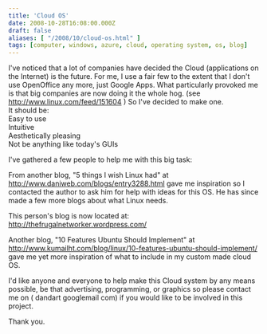```yaml
---
title: 'Cloud OS'
date: 2008-10-28T16:08:00.000Z
draft: false
aliases: [ "/2008/10/cloud-os.html" ]
tags: [computer, windows, azure, cloud, operating system, os, blog]
---
```


I've noticed that a lot of companies have decided the Cloud (applications on the Internet) is the future. For me, I use a fair few to the extent that I don't use OpenOffice any more, just Google Apps. What particularly provoked me is that big companies are now doing it the whole hog. (see http://www.linux.com/feed/151604 ) So I've decided to make one.  
It should be:  
Easy to use  
Intuitive  
Aesthetically pleasing  
Not be anything like today's GUIs  
  
I've gathered a few people to help me with this big task:  
  
From another blog, "5 things I wish Linux had" at http://www.daniweb.com/blogs/entry3288.html gave me inspiration so I contacted the author to ask him for help with ideas for this OS. He has since made a few more blogs about what Linux needs.  
  
This person's blog is now located at: http://thefrugalnetworker.wordpress.com/  
  
Another blog, "10 Features Ubuntu Should Implement" at http://www.kumailht.com/blog/linux/10-features-ubuntu-should-implement/ gave me yet more inspiration of what to include in my custom made cloud OS.  
  
I'd like anyone and everyone to help make this Cloud system by any means possible, be that advertising, programming, or graphics so please contact me on ( dandart googlemail com) if you would like to be involved in this project.  
  
Thank you.